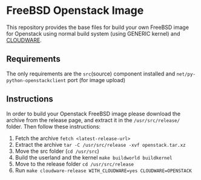 # FreeBSD Openstack Image
This repository provides the base files for build your own FreeBSD image for Openstack using normal build system (using GENERIC kernel) and [CLOUDWARE](https://www.freebsd.org/cgi/man.cgi?release(7)).

## Requirements

The only requirements are the ```src```(source) component installed and ```net/py-python-openstackclient``` port (for image upload)

## Instructions

In order to build your Openstack FreeBSD image please download the archive from the release page, and extract it in the ```/usr/src/release/``` folder. Then follow these instructions:

1. Fetch the archive ```fetch <latest-release-url>```
2. Extract the archive ```tar -C /usr/src/release -xvf openstack.tar.xz```
3. Move the src folder (```cd /usr/src```)
4. Build the userland and the kernel ```make buildworld buildkernel```
5. Move to the release folder ```cd /usr/src/release```
6. Run ```make cloudware-release WITH_CLOUDWARE=yes CLOUDWARE=OPENSTACK```